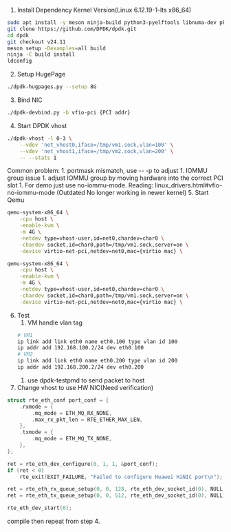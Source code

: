 1. Install Dependency
Kernel Version(Linux 6.12.19-1-lts x86_64)
```bash
sudo apt install -y meson ninja-build python3-pyelftools libnuma-dev pkg-config
git clone https://github.com/DPDK/dpdk.git
cd dpdk
git checkout v24.11
meson setup -Dexamples=all build
ninja -C build install
ldconfig
```
2. Setup HugePage
```bash
./dpdk-hugpages.py --setup 8G
```
3. Bind NIC
```bash
./dpdk-devbind.py -b vfio-pci {PCI addr}
```
4. Start DPDK vhost
```bash
./dpdk-vhost -l 0-3 \
    --vdev 'net_vhost0,iface=/tmp/vm1.sock,vlan=100' \
    --vdev 'net_vhost1,iface=/tmp/vm2.sock,vlan=200' \
    -- --stats 1
```
Common problem:
    1. portmask mismatch, use -- -p to adjust
    1. IOMMU group issue
        1. adjust IOMMU group by moving hardware into the correct PCI slot
        1. For demo just use no-iommu-mode. Reading: linux_drivers.html#vfio-no-iommu-mode (Outdated No longer working in newer kernel)
5. Start Qemu
```bash
qemu-system-x86_64 \
    -cpu host \
    -enable-kvm \
    -m 4G \
    -netdev type=vhost-user,id=net0,chardev=char0 \
    -chardev socket,id=char0,path=/tmp/vm1.sock,server=on \
    -device virtio-net-pci,netdev=net0,mac={virtio mac} \

qemu-system-x86_64 \
    -cpu host \
    -enable-kvm \
    -m 4G \
    -netdev type=vhost-user,id=net0,chardev=char0 \
    -chardev socket,id=char0,path=/tmp/vm1.sock,server=on \
    -device virtio-net-pci,netdev=net0,mac={virtio mac} \
```
6. Test
    1. VM handle vlan tag
    ```bash
    # VM1
    ip link add link eth0 name eth0.100 type vlan id 100
    ip addr add 192.168.100.2/24 dev eth0.100
    # VM2
    ip link add link eth0 name eth0.200 type vlan id 200
    ip addr add 192.168.200.2/24 dev eth0.200
    ```
    1. use dpdk-testpmd to send packet to host
7. Change vhost to use HW NIC(Need verification)
```C
struct rte_eth_conf port_conf = {
    .rxmode = {
        .mq_mode = ETH_MQ_RX_NONE,
        .max_rx_pkt_len = RTE_ETHER_MAX_LEN,
    },
    .txmode = {
        .mq_mode = ETH_MQ_TX_NONE,
    },
};

ret = rte_eth_dev_configure(0, 1, 1, &port_conf);
if (ret < 0)
    rte_exit(EXIT_FAILURE, "Failed to configure Huawei HiNIC port\n");

ret = rte_eth_rx_queue_setup(0, 0, 128, rte_eth_dev_socket_id(0), NULL, mbuf_pool);
ret = rte_eth_tx_queue_setup(0, 0, 512, rte_eth_dev_socket_id(0), NULL);

rte_eth_dev_start(0);
```
compile then repeat from step 4.
